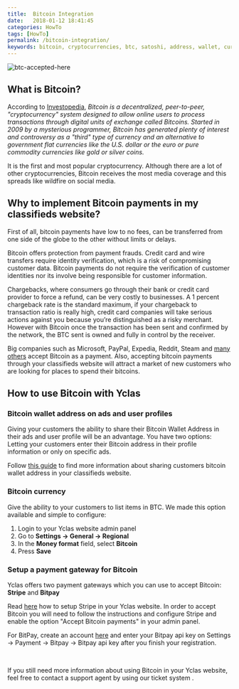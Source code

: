 ```yaml
---
title:  Bitcoin Integration
date:   2018-01-12 18:41:45
categories: HowTo
tags: [HowTo]
permalink: /bitcoin-integration/
keywords: bitcoin, cryptocurrencies, btc, satoshi, address, wallet, currency, digital, decentralized, blockchain
---
```

![btc-accepted-here](//docs/yclas.com/images/btc-accepted-here.png)

## What is Bitcoin?

According to [Investopedia](https://www.investopedia.com), _Bitcoin is a decentralized, peer-to-peer, "cryptocurrency" system designed to allow online users to process transactions through digital units of exchange called Bitcoins. Started in 2009 by a mysterious programmer, Bitcoin has generated plenty of interest and controversy as a "third" type of currency and an alternative to government flat currencies like the U.S. dollar or the euro or pure commodity currencies like gold or silver coins._

It is the first and most popular cryptocurrency. Although there are a lot of other cryptocurrencies, Bitcoin receives the most media coverage and this spreads like wildfire on social media. 

## Why to implement Bitcoin payments in my classifieds website?

First of all, bitcoin payments have low to no fees, can be transferred from one side of the globe to the other without limits or delays.

Bitcoin offers protection from payment frauds. Credit card and wire transfers require identity verification, which is a risk of compromising customer data. Bitcoin payments do not require the verification of customer identities nor its involve being responsible for customer information. 

Chargebacks, where consumers go through their bank or credit card provider to force a refund, can be very costly to businesses. A 1 percent chargeback rate is the standard maximum, if your chargeback to transaction ratio is really high, credit card companies will take serious actions against you because you’re distinguished as a risky merchant. However with Bitcoin once the transaction has been sent and confirmed by the network, the BTC sent is owned and fully in control by the receiver.

Big companies such as Microsoft, PayPal, Expedia, Reddit, Steam and [many others](https://www.zerohedge.com/news/2017-05-28/who-accepts-bitcoins-payment-list-companies-stores-shops) accept Bitcoin as a payment. Also, accepting bitcoin payments through your classifieds website will attract a market of new customers who are looking for places to spend their bitcoins.

## How to use Bitcoin with Yclas

### Bitcoin wallet address on ads and user profiles

Giving your customers the ability to share their Bitcoin Wallet Address in their ads and user profile will be an advantage. You have two options: Letting your customers enter their Bitcoin address in their profile information or only on specific ads. 

Follow [this guide](//docs.yclas.com/bitcoin-wallet-address/) to find more information about sharing customers bitcoin wallet address in your classifieds website.  

### Bitcoin currency

Give the ability to your customers to list items in BTC. We made this option available and simple to configure:

1. Login to your Yclas website admin panel
2. Go to **Settings -> General -> Regional**
3. In the **Money format** field, select **Bitcoin**
4. Press **Save**

### Setup a payment gateway for Bitcoin

Yclas offers two payment gateways which you can use to accept Bitcoin: **Stripe** and **Bitpay**

Read [here](//docs.yclas.com/stripe/) how to setup Stripe in your Yclas website. In order to accept Bitcoin you will need to follow the instructions and configure Stripe and enable the option "Accept Bitcoin payments" in your admin panel.

For BitPay, create an account [here](//bitpay.com/get-started) and enter your Bitpay api key on Settings -> Payment -> Bitpay -> Bitpay api key after you finish your registration.

<br>

If you still need more information about using Bitcoin in your Yclas website, feel free to contact a support agent by using our ticket system
.


